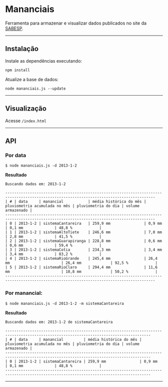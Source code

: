# Mananciais

Ferramenta para armazenar e visualizar dados publicados no site da [SABESP](http://www2.sabesp.com.br/mananciais/DivulgacaoSiteSabesp.aspx).

---

## Instalação

Instale as dependências executando:

```
npm install
```

Atualize a base de dados:
```
node mananciais.js --update
```

---

## Visualização

Acesse `/index.html`

---

## API

### Por data
```
$ node mananciais.js -d 2013-1-2
```
**Resultado**
```
Buscando dados em: 2013-1-2

-----------------------------------------------------------------------------------------------------------------------------------------
| # | data     | manancial           | média histórica do mês | pluviometria acumulada no mês | pluviometria do dia | volume armazenado |
-----------------------------------------------------------------------------------------------------------------------------------------
| 0 | 2013-1-2 | sistemaCantareira   | 259,9 mm               | 0,9 mm                        | 0,1 mm              | 48,8 %            |
| 1 | 2013-1-2 | sistemaAltoTiete    | 246,6 mm               | 7,0 mm                        | 2,8 mm              | 41,5 %            |
| 2 | 2013-1-2 | sistemaGuarapiranga | 228,8 mm               | 0,6 mm                        | 0,6 mm              | 59,4 %            |
| 3 | 2013-1-2 | sistemaCotia        | 234,3 mm               | 3,4 mm                        | 3,4 mm              | 83,2 %            |
| 4 | 2013-1-2 | sistemaRioGrande    | 245,4 mm               | 26,4 mm                       | 26,4 mm             | 92,5 %            |
| 5 | 2013-1-2 | sistemaRioClaro     | 294,4 mm               | 11,6 mm                       | 10,8 mm             | 50,2 %            |
-----------------------------------------------------------------------------------------------------------------------------------------
```

### Por manancial:
```
$ node mananciais.js -d 2013-1-2 -m sistemaCantareira
```
**Resultado**
```
Buscando dados em: 2013-1-2 de sistemaCantareira

---------------------------------------------------------------------------------------------------------------------------------------
| # | data     | manancial         | média histórica do mês | pluviometria acumulada no mês | pluviometria do dia | volume armazenado |
---------------------------------------------------------------------------------------------------------------------------------------
| 0 | 2013-1-2 | sistemaCantareira | 259,9 mm               | 0,9 mm                        | 0,1 mm              | 48,8 %            |
---------------------------------------------------------------------------------------------------------------------------------------
``` 
---
